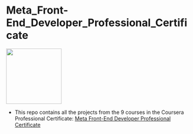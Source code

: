 # Meta_Front-End_Developer_Professional_Certificate

<img src="./meta-logo.png" width=150>

- This repo contains all the projects from the 9 courses in the Coursera Professional Certificate: [Meta Front-End Developer Professional Certificate](https://www.coursera.org/professional-certificates/meta-front-end-developer)